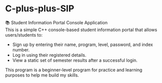 # C-plus-plus-SIP

📚 Student Information Portal Console Application<br/>
This is a simple C++ console-based student information portal that allows users/students to:<br/>
- Sign up by entering their name, program, level, password, and index number.<br/>
- Log in using their registered details.<br/>
- View a static set of semester results after a successful login.<br/>
  
This program is a beginner-level program for practice and learning purposes to help me build my skills.
